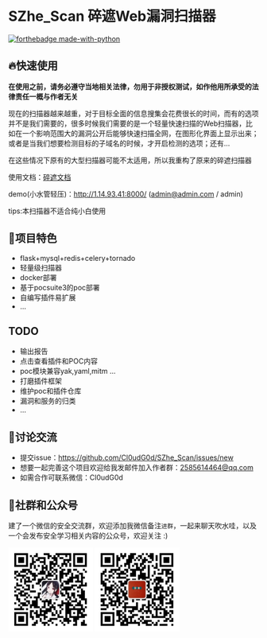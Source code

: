 # SZhe_Scan 碎遮Web漏洞扫描器
[![forthebadge made-with-python](http://ForTheBadge.com/images/badges/made-with-python.svg)](https://www.python.org/)



## :fire:快速使用

**在使用之前，请务必遵守当地相关法律，勿用于非授权测试，如作他用所承受的法律责任一概与作者无关**

现在的扫描器越来越重，对于目标全面的信息搜集会花费很长的时间，而有的选项并不是我们需要的，很多时候我们需要的是一个轻量快速扫描的Web扫描器，比如在一个影响范围大的漏洞公开后能够快速扫描全网，在图形化界面上显示出来；或者是当我们想要检测目标的子域名的时候，才开启检测的选项；还有...

在这些情况下原有的大型扫描器可能不太适用，所以我重构了原来的碎遮扫描器

使用文档：[碎遮文档](https://cl0udg0d.github.io/SZhe_Scan/)

demo(小水管轻压)：http://1.14.93.41:8000/  (admin@admin.com / admin)

tips:本扫描器不适合纯小白使用


## :watermelon:项目特色

+ flask+mysql+redis+celery+tornado
+ 轻量级扫描器
+ docker部署
+ 基于pocsuite3的poc部署
+ 自编写插件易扩展
+ ...


## TODO 
+ 输出报告 
+ 点击查看插件和POC内容
+ poc模块兼容yak,yaml,mitm ...
+ 打磨插件框架
+ 维护poc和插件仓库
+ 漏洞和服务的归类
+ ...

## :moyai:讨论交流

+ 提交issue：https://github.com/Cl0udG0d/SZhe_Scan/issues/new
+ 想要一起完善这个项目欢迎给我发邮件加入作者群：2585614464@qq.com
+ 如需合作可联系微信：Cl0udG0d



## :beer:社群和公众号

建了一个微信的安全交流群，欢迎添加我微信备注`进群`，一起来聊天吹水哇，以及一个会发布安全学习相关内容的公众号，欢迎关注 :)


<div>
    <img  alt="JPG" src="https://github.com/Cl0udG0d/Cl0udG0d/raw/main/images/cgn.jpg"  width="170px" />
    <img  alt="JPG" src="https://github.com/Cl0udG0d/Cl0udG0d/raw/main/images/gzh.jpg"  width="170px" />
</div>

